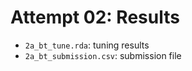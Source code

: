 # Attempt 02: Results

-   `2a_bt_tune.rda`: tuning results
-   `2a_bt_submission.csv`: submission file
